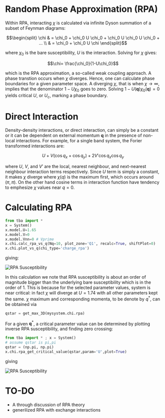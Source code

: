 # Random Phase Approximation (RPA)

Within RPA, interacting $\chi$ is calculated via infinite Dyson summation of a subset of Feynman diagrams:
```math
\begin{split}
\chi & = \chi_0 + \chi_0 U \chi_0 + \chi_0 U \chi_0 U \chi_0 + ... \\
     & = \chi_0 + \chi_0 U \chi
\end{split}
```
where $\chi_0$ is the bare susceptibility, $U$ is the interaction.
Solving for $\chi$ gives:
```math
\chi= \frac{\chi_0}{1-U\chi_0}
```
which is the RPA approximation, a so-called weak coupling approach. A phase transtion occurs when $\chi$ diverges.
Hence, one can calculate phase boundaries for a given parameter space.
A diverging $\chi$, that is when $\chi \rightarrow \infty$, implies that the denominator $1-U\chi_0$ goes to zero.
Solving $1-U(\mathbf q) \chi_0(\mathbf q) = 0$ yields critical $U$, or $U_c$, marking a phase boundary.

# Direct Interaction

Density-density interactions, or direct interaction, can simply be a constant or it can be dependent on external momentum $\mathbf q$ in the presence of non-local interactions.
For example, for a single band system, the Forier transformed interactions are:
```math
U + V ( \cos q_x + \cos q_y ) + 2 V' \cos q_x \cos q_y
```
where $U$, $V$, and $V'$ are the local, nearest neighbour, and next-nearest neighbour interaction terms respectively.
Since $U$ term is simply a constant, it makes $\chi$ diverge where $\chi(q)$ is the maximum first, which occurs around $(\pi,\pi)$.
On the other hand cosine terms in interaction function have tendency to emphesize $\chi$ values near $q=0$.

# Calculating RPA

```python
from tba import *
x = System()
x.model.U=1.65
x.model.V=0
x.model.Vnn=0 # Vprime
x.chi.calc_rpa_vs_q(Nq=10, plot_zone='Q1', recalc=True, shiftPlot=0)
x.chi.plot_vs_q(chi_type='charge_rpa')
```
giving:

![RPA Susceptibility](/images/tetra/cuprate_single_band_susceptibility_rpa.png)

In this calculation we note that RPA susceptibility is about an order of magnitude bigger than the underlying bare susceptibility which is in the order of 1.
This is because for the selected parameter values, system is near critical: in fact $\chi$ will diverge at $U=1.74$ with all other parameters kept the same.
$\chi$ maximum and corresponding momenta, to be denote by $q^*$, can be obtained via
```python
qstar = get_max_3D(mysystem.chi.rpa)
```
For a given $\mathbf q^*$, a critical parameter value can be determined by plotting inverse RPA susceptibility, and finding zero crossing:
```python
from tba import * ; x = System()
# assume qstar is pi,pi
qstar = (np.pi, np.pi)
x.chi.rpa_get_critical_value(qstar,param='U',plot=True)
```
giving

![RPA Susceptibility](/images/rpa_find_critical_value.png)

# TO-DO

- A through discussion of RPA theory
- generilized RPA with exchange interactions
